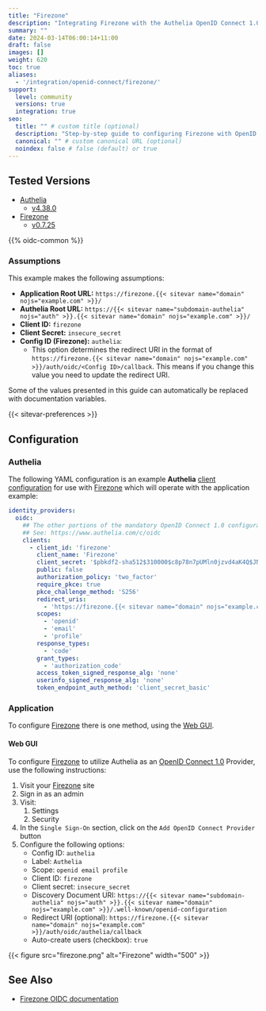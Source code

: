 ```yaml
---
title: "Firezone"
description: "Integrating Firezone with the Authelia OpenID Connect 1.0 Provider."
summary: ""
date: 2024-03-14T06:00:14+11:00
draft: false
images: []
weight: 620
toc: true
aliases:
  - '/integration/openid-connect/firezone/'
support:
  level: community
  versions: true
  integration: true
seo:
  title: "" # custom title (optional)
  description: "Step-by-step guide to configuring Firezone with OpenID Connect 1.0 for secure SSO. Enhance your login flow using Authelia’s modern identity management."
  canonical: "" # custom canonical URL (optional)
  noindex: false # false (default) or true
---
```


## Tested Versions

- [Authelia]
  - [v4.38.0](https://github.com/authelia/authelia/releases/tag/v4.38.0)
- [Firezone]
  - [v0.7.25](https://github.com/firezone/firezone/releases/tag/0.7.25)

{{% oidc-common %}}

### Assumptions

This example makes the following assumptions:

- __Application Root URL:__ `https://firezone.{{< sitevar name="domain" nojs="example.com" >}}/`
- __Authelia Root URL:__ `https://{{< sitevar name="subdomain-authelia" nojs="auth" >}}.{{< sitevar name="domain" nojs="example.com" >}}/`
- __Client ID:__ `firezone`
- __Client Secret:__ `insecure_secret`
- __Config ID (Firezone):__ `authelia`:
    - This option determines the redirect URI in the format of
      `https://firezone.{{< sitevar name="domain" nojs="example.com" >}}/auth/oidc/<Config ID>/callback`.
      This means if you change this value you need to update the redirect URI.

Some of the values presented in this guide can automatically be replaced with documentation variables.

{{< sitevar-preferences >}}

## Configuration

### Authelia

The following YAML configuration is an example __Authelia__ [client configuration] for use with [Firezone] which will
operate with the application example:

```yaml {title="configuration.yml"}
identity_providers:
  oidc:
    ## The other portions of the mandatory OpenID Connect 1.0 configuration go here.
    ## See: https://www.authelia.com/c/oidc
    clients:
      - client_id: 'firezone'
        client_name: 'Firezone'
        client_secret: '$pbkdf2-sha512$310000$c8p78n7pUMln0jzvd4aK4Q$JNRBzwAo0ek5qKn50cFzzvE9RXV88h1wJn5KGiHrD0YKtZaR/nCb2CJPOsKaPK0hjf.9yHxzQGZziziccp6Yng'  # The digest of 'insecure_secret'.
        public: false
        authorization_policy: 'two_factor'
        require_pkce: true
        pkce_challenge_method: 'S256'
        redirect_uris:
          - 'https://firezone.{{< sitevar name="domain" nojs="example.com" >}}/auth/oidc/authelia/callback'
        scopes:
          - 'openid'
          - 'email'
          - 'profile'
        response_types:
          - 'code'
        grant_types:
          - 'authorization_code'
        access_token_signed_response_alg: 'none'
        userinfo_signed_response_alg: 'none'
        token_endpoint_auth_method: 'client_secret_basic'
```

### Application

To configure [Firezone] there is one method, using the [Web GUI](#web-gui).

#### Web GUI

To configure [Firezone] to utilize Authelia as an [OpenID Connect 1.0] Provider, use the following
instructions:

1. Visit your [Firezone] site
2. Sign in as an admin
3. Visit:
    1. Settings
    2. Security
4. In the `Single Sign-On` section, click on the `Add OpenID Connect Provider` button
5. Configure the following options:
   - Config ID: `authelia`
   - Label: `Authelia`
   - Scope: `openid email profile`
   - Client ID: `firezone`
   - Client secret: `insecure_secret`
   - Discovery Document URI: `https://{{< sitevar name="subdomain-authelia" nojs="auth" >}}.{{< sitevar name="domain" nojs="example.com" >}}/.well-known/openid-configuration`
   - Redirect URI (optional): `https://firezone.{{< sitevar name="domain" nojs="example.com" >}}/auth/oidc/authelia/callback`
   - Auto-create users (checkbox): `true`

{{< figure src="firezone.png" alt="Firezone" width="500" >}}

## See Also

- [Firezone OIDC documentation](https://www.firezone.dev/docs/authenticate/oidc/)

[Authelia]: https://www.authelia.com
[Firezone]: https://www.firezone.dev
[OpenID Connect 1.0]: ../../openid-connect/introduction.md
[client configuration]: ../../../configuration/identity-providers/openid-connect/clients.md
